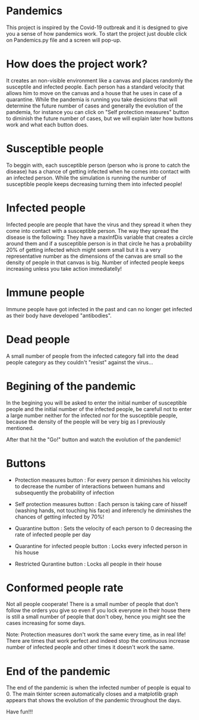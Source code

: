 # Pandemics

This project is inspired by the Covid-19 outbreak and it is designed to give you a sense of how pandemics work.
To start the project just double click on Pandemics.py file and a screen will pop-up.

# How does the project work?

It creates an non-visible environment like a canvas and places randomly the susceptile and infected people. Each person has a standard velocity that allows him to move
on the canvas and a house that he uses in case of a quarantine. While the pandemia is running you take desicions that will determine the future number of cases and
generally the evolution of the pandemia, for instance you can click on "Self protection measures" button to diminish the future number of cases, but we will explain later how buttons work and what each button does.

# Susceptible people

To beggin with, each susceptible person (person who is prone to catch the disease) has a chance of getting infected when he comes into contact with an infected person.
While the simulation is running the number of susceptible people keeps decreasing turning them into infected people!

# Infected people

Infected people are people that have the virus and they spread it when they come into contact with a susceptible person. The way they spread the disease is the following: They have a maxInfDis variable that creates a circle around them and if a susceptible person is in that circle he has a probability 20% of getting infected which might seem small but it is a very representative number as the dimensions of the canvas are small so the density of people in that canvas is big. Number of infected people keeps increasing unless you take action immediatelly!

# Immune people

Immune people have got infected in the past and can no longer get infected as their body have developed "antibodies".

# Dead people

A small number of people from the infected category fall into the dead people category as they couldn't "resist" against the virus...

# Begining of the pandemic

In the begining you will be asked to enter the initial number of susceptible people and the initial number of the infected people, be carefull not to enter a large number neither for the infected nor for the susceptible people, because the density of the people will be very big as I previously mentioned.

After that hit the "Go!" button and watch the evolution of the pandemic!

# Buttons

- Protection measures button : For every person it diminishes his velocity to decrease the number of interactions between humans and subsequently the probability of infection

- Self protection measures button : Each person is taking care of hisself (washing hands, not touching his face) and inferencly he diminishes the chances of getting infected by 70%!

- Quarantine button : Sets the velocity of each person to 0 decreasing the rate of infected people per day

- Quarantine for infected people button : Locks every infected person in his house

- Restricted Qurantine button : Locks all people in their house

# Conformed people rate

Not all people cooperate! There is a small number of people that don't follow the orders you give so even if you lock everyone in their house there is still a small number of people that don't obey, hence you might see the cases increasing for some days.

Note: Protection measures don't work the same every time, as in real life! There are times that work perfect and indeed stop the continuous increase number of infected people and other times it doesn't work the same.

# End of the pandemic

The end of the pandemic is when the infected number of people is equal to 0. The main tkinter screen automatically closes and a matplotlib graph appears that shows the evolution of the pandemic throughout the days.

Have fun!!!

